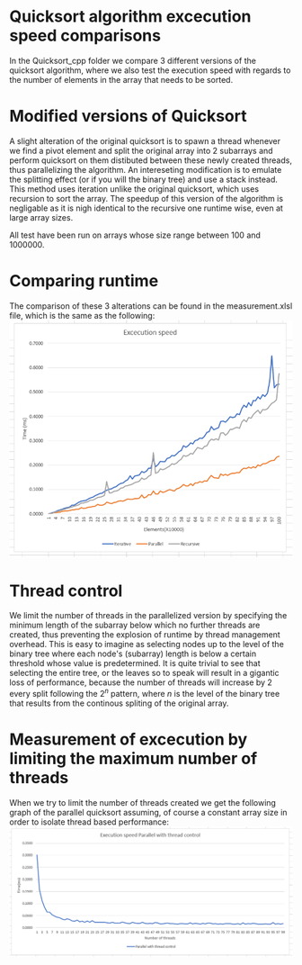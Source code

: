 # Quicksort algorithm excecution speed comparisons

In the Quicksort_cpp folder we compare 3 different versions of the quicksort algorithm, where we also test the execution speed with regards to the number of elements in the array that needs to be sorted. 

# Modified versions of Quicksort
A slight alteration of the original quicksort is to spawn a thread whenever we find a pivot element and split the original array into 2 subarrays and perform quicksort on them distibuted between these newly created threads, thus parallelizing the algorithm.
An intereseting modification is to emulate the splitting effect (or if you will the binary tree) and use a stack instead. This method uses iteration unlike the original quicksort, which uses recursion to sort the array. The speedup of this version of the algorithm is negligable as it is nigh identical to the recursive one runtime wise, even at large array sizes.

All test have been run on arrays whose size range between 100 and 1000000.

# Comparing runtime
The comparison of these 3 alterations can be found in the measurement.xlsl file, which is the same as the following:
![Image description](comparison.png)

# Thread control
We limit the number of threads in the parallelized version by specifying the minimum length of the subarray below which no further threads are created, thus preventing the explosion of runtime by thread management overhead. This is easy to imagine as selecting nodes up to the level of the binary tree where each node's (subarray) length is below a certain threshold whose value is predetermined. It is quite trivial to see that selecting the entire tree, or the leaves so to speak will result in a gigantic loss of performance, because the number of threads will increase by 2 every split following the $2^n$ pattern, where $n$ is the level of the binary tree that results from the continous spliting of the original array.

# Measurement of excecution by limiting the maximum number of threads
When we try to limit the number of threads created we get the following graph of the parallel quicksort assuming, of course a constant array size in order to isolate thread based performance:
![Image description](threadlimit.png)
